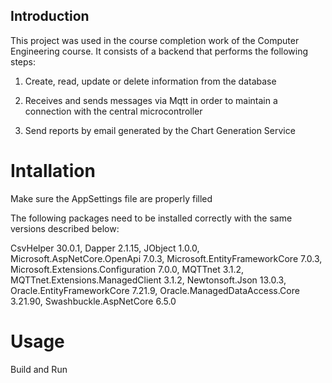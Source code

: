 ## Introduction


This project was used in the course completion work of the Computer Engineering course. It consists of a backend that performs the following steps:

1. Create, read, update or delete information from the database

2. Receives and sends messages via Mqtt in order to maintain a connection with the central microcontroller 

3. Send reports by email generated by the Chart Generation Service

# Intallation

Make sure the AppSettings file are properly filled

The following packages need to be installed correctly with the same versions described below:

CsvHelper 30.0.1, 
Dapper 2.1.15, 
JObject 1.0.0, 
Microsoft.AspNetCore.OpenApi 7.0.3, 
Microsoft.EntityFrameworkCore 7.0.3, 
Microsoft.Extensions.Configuration 7.0.0, 
MQTTnet 3.1.2, 
MQTTnet.Extensions.ManagedClient 3.1.2, 
Newtonsoft.Json 13.0.3, 
Oracle.EntityFrameworkCore 7.21.9, 
Oracle.ManagedDataAccess.Core 3.21.90, 
Swashbuckle.AspNetCore 6.5.0

# Usage

Build and Run



